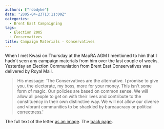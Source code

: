 ```yaml
---
authors: ["robdyke"]
date: "2005-04-23T13:11:00Z"
categories:
  - Brent East Campaigning
tags:
  - Election 2005
  - Conservatives
title: Campaign Materials - Conservatives
---
```

When I met Kwasi on Thursday at the MapRA AGM I mentioned to him that I hadn't seen any campaign materials from him over the last couple of weeks. Yesterday an Election Communiation from Brent East Conservatives was delivered by Royal Mail.

> His message: 'The Conservatives are the alternative. I promise to give you, the electorate, my boss, more for your money. This isn't some form of magic. Our policies are based on common sense. We will allow all people to get on with their lives and contribute to the constituency in their own distinctive way. We will not allow our diverse and vibrant communities to be shackled by bureaucracy or political correctness.'

The full text of the letter [as an image](http://www.comwifinet.com/becampaign/intouch_letter.jpg). The [back page](http://www.comwifinet.com/becampaign/intouch_back.jpg).